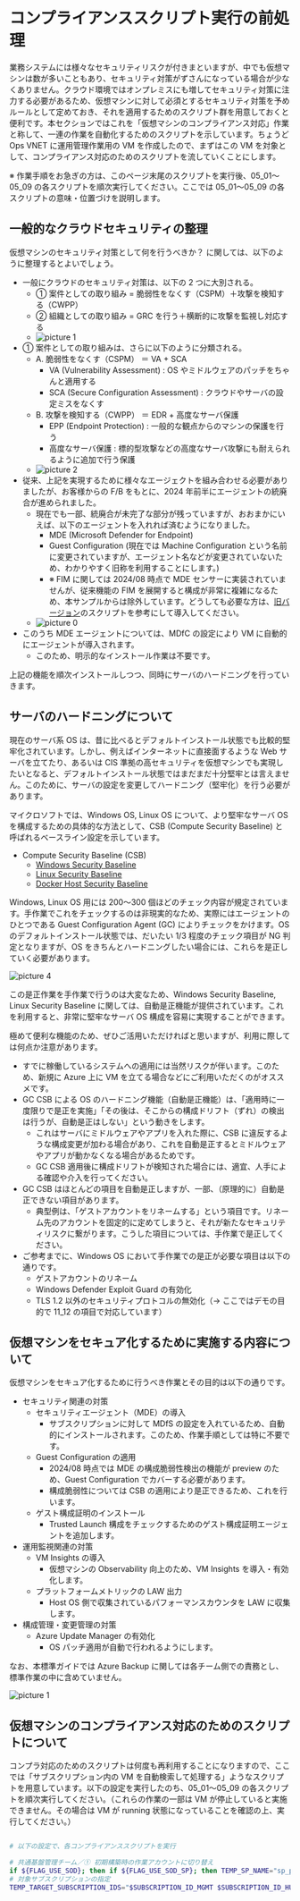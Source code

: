 # コンプライアンススクリプト実行の前処理

業務システムには様々なセキュリティリスクが付きまといますが、中でも仮想マシンは数が多いこともあり、セキュリティ対策がずさんになっている場合が少なくありません。クラウド環境ではオンプレミスにも増してセキュリティ対策に注力する必要があるため、仮想マシンに対して必須とするセキュリティ対策を予めルールとして定めておき、それを適用するためのスクリプト群を用意しておくと便利です。本セクションではこれを「仮想マシンのコンプライアンス対応」作業と称して、一連の作業を自動化するためのスクリプトを示しています。ちょうど Ops VNET に運用管理作業用の VM を作成したので、まずはこの VM を対象として、コンプライアンス対応のためのスクリプトを流していくことにします。

※ 作業手順をお急ぎの方は、このページ末尾のスクリプトを実行後、05_01～05_09 の各スクリプトを順次実行してください。ここでは 05_01～05_09 の各スクリプトの意味・位置づけを説明します。

## 一般的なクラウドセキュリティの整理

仮想マシンのセキュリティ対策として何を行うべきか？ に関しては、以下のように整理するとよいでしょう。

- 一般にクラウドのセキュリティ対策は、以下の 2 つに大別される。
  - ① 案件としての取り組み = 脆弱性をなくす（CSPM）＋攻撃を検知する（CWPP）
  - ② 組織としての取り組み = GRC を行う＋横断的に攻撃を監視し対応する
  - ![picture 1](./images/7f30087927cddb1dd802127865a600005229efea20316d40f5b12a40ed3b63d5.png)  
- ① 案件としての取り組みは、さらに以下のように分類される。
  - A. 脆弱性をなくす（CSPM） ＝ VA + SCA
    - VA (Vulnerability Assessment) : OS やミドルウェアのパッチをちゃんと適用する
    - SCA (Secure Configuration Assessment) : クラウドやサーバの設定ミスをなくす
  - B. 攻撃を検知する（CWPP） ＝ EDR + 高度なサーバ保護
    - EPP (Endpoint Protection) : 一般的な観点からのマシンの保護を行う
    - 高度なサーバ保護 : 標的型攻撃などの高度なサーバ攻撃にも耐えられるように追加で行う保護
  - ![picture 2](./images/3dbc64e704653f8c64a009f2b9687f19e303cdba839038ede06de2e193c41d21.png)  
- 従来、上記を実現するために様々なエージェクトを組み合わせる必要がありましたが、お客様からの F/B をもとに、2024 年前半にエージェントの統廃合が進められました。
  - 現在でも一部、統廃合が未完了な部分が残っていますが、おおまかにいえば、以下のエージェントを入れれば済むようになりました。
    - MDE (Microsoft Defender for Endpoint)
    - Guest Configuration (現在では Machine Configuration という名前に変更されていますが、エージェント名などが変更されていないため、わかりやすく旧称を利用することにします。)
    - ※ FIM に関しては 2024/08 時点で MDE センサーに実装されていませんが、従来機能の FIM を展開すると構成が非常に複雑になるため、本サンプルからは除外しています。どうしても必要な方は、[旧バージョン](https://github.com/nakamacchi/AzureCAF.LandingZones.Demo/tree/6a63ddf8df4ce20d9de05d3b29a90ce96e5694ae)のスクリプトを参考にして導入してください。
  - ![picture 0](./images/bd66c63d902788a4b6b695eefad32cca0c84d232db0ae239c327d1da0ad90eb0.png)  
- このうち MDE エージェントについては、MDfC の設定により VM に自動的にエージェントが導入されます。
  - このため、明示的なインストール作業は不要です。

上記の機能を順次インストールしつつ、同時にサーバのハードニングを行っていきます。

## サーバのハードニングについて

現在のサーバ系 OS は、昔に比べるとデフォルトインストール状態でも比較的堅牢化されています。しかし、例えばインターネットに直接面するような Web サーバを立てたり、あるいは CIS 準拠の高セキュリティを仮想マシンでも実現したいとなると、デフォルトインストール状態ではまだまだ十分堅牢とは言えません。このために、サーバの設定を変更してハードニング（堅牢化）を行う必要があります。

マイクロソフトでは、Windows OS, Linux OS について、より堅牢なサーバ OS を構成するための具体的な方法として、CSB (Compute Security Baseline) と呼ばれるベースライン設定を示しています。

- Compute Security Baseline (CSB)
  - [Windows Security Baseline](https://learn.microsoft.com/ja-jp/azure/governance/policy/samples/guest-configuration-baseline-windows) 
  - [Linux Security Baseline](https://learn.microsoft.com/ja-jp/azure/governance/policy/samples/guest-configuration-baseline-linux)
  - [Docker Host Security Baseline](https://learn.microsoft.com/ja-jp/azure/governance/policy/samples/guest-configuration-baseline-docker)

Windows, Linux OS 用には 200～300 個ほどのチェック内容が規定されています。手作業でこれをチェックするのは非現実的なため、実際にはエージェントのひとつである Guest Configuration Agent (GC) によりチェックをかけます。OS のデフォルトインストール状態では、だいたい 1/3 程度のチェック項目が NG 判定となりますが、OS をきちんとハードニングしたい場合には、これらを是正していく必要があります。

![picture 4](./images/9c5e04d28ff553dced6980786afcc6762aafdc45307512cd0c18db2771fafddc.png)  

この是正作業を手作業で行うのは大変なため、Windows Security Baseline, Linux Security Baseline に関しては、自動是正機能が提供されています。これを利用すると、非常に堅牢なサーバ OS 構成を容易に実現することができます。

極めて便利な機能のため、ぜひご活用いただければと思いますが、利用に際しては何点か注意があります。

- すでに稼働しているシステムへの適用には当然リスクが伴います。このため、新規に Azure 上に VM を立てる場合などにご利用いただくのがオススメです。
- GC CSB による OS のハードニング機能（自動是正機能）は、「適用時に一度限りで是正を実施」「その後は、そこからの構成ドリフト（ずれ）の検出は行うが、自動是正はしない」という動きをします。
  - これはサーバにミドルウェアやアプリを入れた際に、CSB に違反するような構成変更が加わる場合があり、これを自動是正するとミドルウェアやアプリが動かなくなる場合があるためです。
  - GC CSB 適用後に構成ドリフトが検知された場合には、適宜、人手による確認や介入を行ってください。
- GC CSB はほとんどの項目を自動是正しますが、一部、（原理的に）自動是正できない項目があります。
  - 典型例は、「ゲストアカウントをリネームする」という項目です。リネーム先のアカウントを固定的に定めてしまうと、それが新たなセキュリティリスクに繋がります。こうした項目については、手作業で是正してください。
- ご参考までに、Windows OS において手作業での是正が必要な項目は以下の通りです。
  - ゲストアカウントのリネーム
  - Windows Defender Exploit Guard の有効化
  - TLS 1.2 以外のセキュリティプロトコルの無効化（→ ここではデモの目的で 11_12 の項目で対応しています）

## 仮想マシンをセキュア化するために実施する内容について

仮想マシンをセキュア化するために行うべき作業とその目的は以下の通りです。

- セキュリティ関連の対策
  - セキュリティエージェント（MDE）の導入
    - サブスクリプションに対して MDfS の設定を入れているため、自動的にインストールされます。このため、作業手順としては特に不要です。
  - Guest Configuration の適用
    - 2024/08 時点では MDE の構成脆弱性検出の機能が preview のため、Guest Configuration でカバーする必要があります。
    - 構成脆弱性については CSB の適用により是正できるため、これを行います。
  - ゲスト構成証明のインストール
    - Trusted Launch 構成をチェックするためのゲスト構成証明エージェントを追加します。
- 運用監視関連の対策
  - VM Insights の導入
    - 仮想マシンの Observability 向上のため、VM Insights を導入・有効化します。
  - プラットフォームメトリックの LAW 出力
    - Host OS 側で収集されているパフォーマンスカウンタを LAW に収集します。
- 構成管理・変更管理の対策
  - Azure Update Manager の有効化
    - OS パッチ適用が自動で行われるようにします。

なお、本標準ガイドでは Azure Backup に関しては各チーム側での責務とし、標準作業の中に含めていません。

![picture 1](./images/809bb43ebeefdeb99d96fba39dc7809dd43296f948f4b7710e0077e7441f4e40.png)  

## 仮想マシンのコンプライアンス対応のためのスクリプトについて

コンプラ対応のためのスクリプトは何度も再利用することになりますので、ここでは「サブスクリプション内の VM を自動検索して処理する」ようなスクリプトを用意しています。以下の設定を実行したのち、05_01～05_09 の各スクリプトを順次実行してください。（これらの作業の一部は VM が停止していると実施できません。その場合は VM が running 状態になっていることを確認の上、実行してください。）

```bash

# 以下の設定で、各コンプライアンススクリプトを実行

# 共通基盤管理チーム／① 初期構築時の作業アカウントに切り替え
if ${FLAG_USE_SOD}; then if ${FLAG_USE_SOD_SP}; then TEMP_SP_NAME="sp_plat_dev"; az login --service-principal --username ${SP_APP_IDS[${TEMP_SP_NAME}]} --password "${SP_PWDS[${TEMP_SP_NAME}]}" --tenant ${PRIMARY_DOMAIN_NAME} --allow-no-subscriptions; else az account clear; az login -u "user_plat_dev@${PRIMARY_DOMAIN_NAME}" -p "${ADMIN_PASSWORD}"; fi; fi
# 対象サブスクリプションの指定
TEMP_TARGET_SUBSCRIPTION_IDS="$SUBSCRIPTION_ID_MGMT $SUBSCRIPTION_ID_HUB"

```
